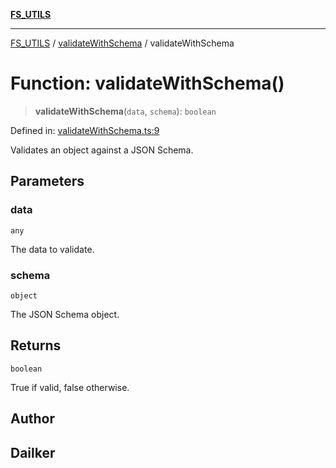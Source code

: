 [**FS_UTILS**](../../README.md)

***

[FS_UTILS](../../README.md) / [validateWithSchema](../README.md) / validateWithSchema

# Function: validateWithSchema()

> **validateWithSchema**(`data`, `schema`): `boolean`

Defined in: [validateWithSchema.ts:9](https://github.com/dailker/everyutil-js/blob/b3e269da55b7d96c15eb37e98c5c4f6b94f05f6f/src/fs/validateWithSchema.ts#L9)

Validates an object against a JSON Schema.

## Parameters

### data

`any`

The data to validate.

### schema

`object`

The JSON Schema object.

## Returns

`boolean`

True if valid, false otherwise.

## Author

## Dailker
